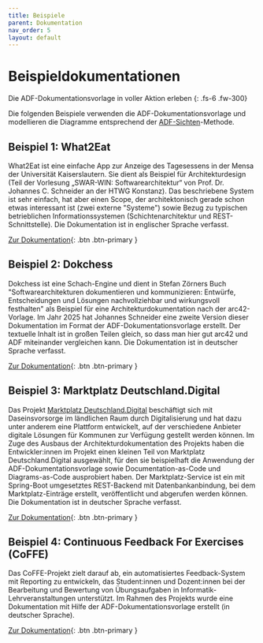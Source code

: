 ```yaml
---
title: Beispiele
parent: Dokumentation
nav_order: 5
layout: default
---
```


# Beispieldokumentationen

Die ADF-Dokumentationsvorlage in voller Aktion erleben
{: .fs-6 .fw-300}

Die folgenden Beispiele verwenden die ADF-Dokumentationsvorlage und modellieren die Diagramme entsprechend der [ADF-Sichten](../views/)-Methode.

## Beispiel 1: What2Eat

What2Eat ist eine einfache App zur Anzeige des Tagesessens in der Mensa der Universität Kaiserslautern. Sie dient als Beispiel für Architekturdesign (Teil der Vorlesung „SWAR-WIN: Softwarearchitektur“ von Prof. Dr. Johannes C. Schneider an der HTWG Konstanz). Das beschriebene System ist sehr einfach, hat aber einen Scope, der architektonisch gerade schon etwas interessant ist (zwei externe "Systeme") sowie Bezug zu typischen betrieblichen Informationssystemen (Schichtenarchitektur und REST-Schnittstelle). Die Dokumentation ist in englischer Sprache verfasst.

[Zur Dokumentation](https://github.com/neshanjo/what2eat/blob/with-cache/doc/architecture-documentation.md){: .btn .btn-primary }

## Beispiel 2: Dokchess

Dokchess ist eine Schach-Engine und dient in Stefan Zörners Buch "Softwarearchitekturen dokumentieren und kommunizieren: Entwürfe, Entscheidungen und Lösungen nachvollziehbar und wirkungsvoll festhalten" als Beispiel für eine Architekturdokumentation nach der arc42-Vorlage. Im Jahr 2025 hat Johannes Schneider eine zweite Version dieser Dokumentation im Format der ADF-Dokumentationsvorlage erstellt. Der textuelle Inhalt ist in großen Teilen gleich, so dass man hier gut arc42 und ADF miteinander vergleichen kann. Die Dokumentation ist in deutscher Sprache verfasst.

[Zur Dokumentation](https://github.com/neshanjo/DokChess-ADF/blob/main/dokchess-adf/dokChess-adf.md){: .btn .btn-primary }

## Beispiel 3: Marktplatz Deutschland.Digital

Das Projekt [Marktplatz Deutschland.Digital](https://www.deutschlanddigital.org/) beschäftigt sich mit Daseinsvorsorge im ländlichen Raum durch Digitalisierung und hat dazu unter anderem eine Plattform entwickelt, auf der verschiedene Anbieter digitale Lösungen für Kommunen zur Verfügung gestellt werden können. Im Zuge des Ausbaus der Architekturdokumentation des Projekts haben die Entwickler:innen im Projekt einen kleinen Teil von Marktplatz Deutschland.Digital ausgewählt, für den sie beispielhaft die Anwendung der ADF-Dokumentationsvorlage sowie Documentation-as-Code und Diagrams-as-Code ausprobiert haben. Der Marktplatz-Service ist ein mit Spring-Boot umgesetztes REST-Backend mit Datenbankanbindung, bei dem Marktplatz-Einträge erstellt, veröffentlicht und abgerufen werden können. Die Dokumentation ist in deutscher Sprache verfasst.

[Zur Dokumentation](https://gitlab.opencode.de/smarte.land.regionen/plattform/service/marketplace-service/-/blob/main/docs/generated/inhalt.md){: .btn .btn-primary }

## Beispiel 4: Continuous Feedback For Exercises (CoFFE)

Das CoFFE-Projekt zielt darauf ab, ein automatisiertes Feedback-System mit Reporting zu entwickeln, das Student:innen und Dozent:innen bei der Bearbeitung und Bewertung von Übungsaufgaben in Informatik-Lehrveranstaltungen unterstützt. Im Rahmen des Projekts wurde eine Dokumentation mit Hilfe der ADF-Dokumentationsvorlage erstellt (in deutscher Sprache).

[Zur Dokumentation](https://github.com/neshanjo/coffe-docs/blob/main/README.md){: .btn .btn-primary }
